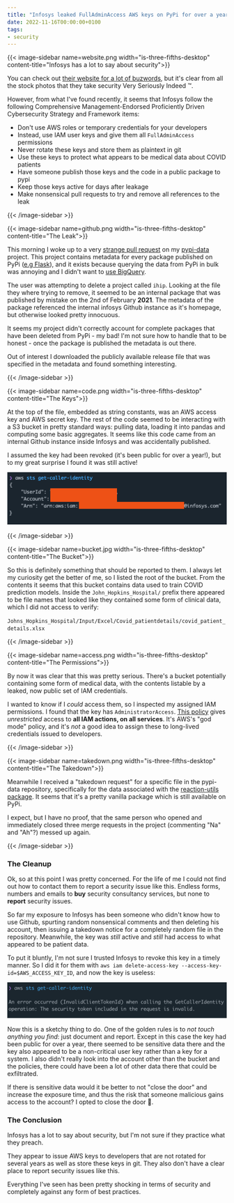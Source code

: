 ```yaml
---
title: "Infosys leaked FullAdminAccess AWS keys on PyPi for over a year"
date: 2022-11-16T00:00:00+0100
tags:
- security
---
```


{{< image-sidebar name=website.png width="is-three-fifths-desktop" content-title="Infosys has a lot to say about security">}}

You can check out [their website for a lot of buzwords](https://www.infosys.com/services/cyber-security.html), but it's 
clear from all the stock photos that they take security Very Seriously Indeed ™️. 

However, from what I've found recently, it seems that Infosys follow the following Comprehensive Management-Endorsed 
Proficiently Driven Cybersecurity Strategy and Framework items:

- Don't use AWS roles or temporary credentials for your developers
- Instead, use IAM user keys and give them all `FullAdminAccess` permissions
- Never rotate these keys and store them as plaintext in git
- Use these keys to protect what appears to be medical data about COVID patients
- Have someone publish those keys and the code in a public package to pypi
- Keep those keys active for days after leakage
- Make nonsensical pull requests to try and remove all references to the leak

{{< /image-sidebar >}}

{{< image-sidebar name=github.png width="is-three-fifths-desktop" content-title="The Leak">}}

This morning I woke up to a very [strange pull request](https://github.com/orf/pypi-data/pull/2) on my [pypi-data](https://github.com/orf/pypi-data) project. 
This project contains metadata for every package published on PyPi ([e.g Flask](https://github.com/orf/pypi-data/blob/main/release_data/f/l/flask.json)), 
and it exists because querying the data from PyPi in bulk was annoying and I didn't want to [use BigQuery](https://warehouse.pypa.io/api-reference/bigquery-datasets.html). 

The user was attempting to delete a project called `ihip`. Looking at the file they where trying to remove, it seemed 
to be an internal package that was published by mistake on the 2nd of February **2021**. The metadata of the package 
referenced the internal infosys Github instance as it's homepage, but otherwise looked pretty innocuous.

It seems my project didn't correctly account for complete packages that have been deleted from PyPi - my bad! I'm not 
sure how to handle that to be honest - once the package is published the metadata is out there. 

Out of interest I downloaded the publicly available release file that was specified in the metadata and found 
something interesting.

{{< /image-sidebar >}}

{{< image-sidebar name=code.png width="is-three-fifths-desktop" content-title="The Keys">}}

At the top of the file, embedded as string constants, was an AWS access key and AWS secret key. The rest of the code 
seemed to be interacting with a S3 bucket in pretty standard ways: pulling data, loading it into pandas and computing 
some basic aggregates. It seems like this code came from an internal Github instance inside Infosys and was accidentally 
published.

I assumed the key had been revoked (it's been public for over a year!), but to my great surprise I found it was still 
active!

![](./sts.png)

{{< /image-sidebar >}}

{{< image-sidebar name=bucket.jpg width="is-three-fifths-desktop" content-title="The Bucket">}}

So this is definitely something that should be reported to them. I always let my curiosity get the better of me, so I 
listed the root of the bucket. From the contents it seems that this bucket contains data used to train COVID prediction 
models. Inside the `John_Hopkins_Hospital/` prefix there appeared to be file names that looked like they contained 
some form of clinical data, which I did not access to verify:

`Johns_Hopkins_Hospital/Input/Excel/Covid_patientdetails/covid_patient_details.xlsx`

{{< /image-sidebar >}}

{{< image-sidebar name=access.png width="is-three-fifths-desktop" content-title="The Permissions">}}

By now it was clear that this was pretty serious. There's a bucket potentially containing some form of medical data, 
with the contents listable by a leaked, now public set of IAM credentials.

I wanted to know if I *could* access them, so I inspected my assigned IAM permissions. I found that the key has 
`AdministratorAccess`. [This policy](https://github.com/SummitRoute/aws_managed_policies/blob/master/policies/AdministratorAccess) 
gives _unrestricted_ access to **all IAM actions, on all services**. It's AWS's "god mode" policy, and it's *not* a good 
idea to assign these to long-lived credentials issued to developers.

{{< /image-sidebar >}}

{{< image-sidebar name=takedown.png width="is-three-fifths-desktop" content-title="The Takedown">}}

Meanwhile I received a "takedown request" for a specific file in the pypi-data repository, specifically for the data 
associated with the [reaction-utils package](https://pypi.org/project/reaction-utils/). It seems that it's a pretty 
vanilla package which is still available on PyPi.

I expect, but I have no proof, that the same person who opened and immediately closed three merge requests in the 
project (commenting "Na" and "Ah"?) messed up again.

{{< /image-sidebar >}}

### The Cleanup

Ok, so at this point I was pretty concerned. For the life of me I could not find out how to contact them to report a 
security issue like this. Endless forms, numbers and emails to **buy** security consultancy services, but none to **report** 
security issues.

So far my exposure to Infosys has been someone who didn't know how to use Github, spurting random nonsensical comments 
and then deleting his account, then issuing a takedown notice for a completely random file in the repository. Meanwhile, 
the key was *still* active and *still* had access to what appeared to be patient data.

To put it bluntly, I'm not sure I trusted Infosys to revoke this key in a timely manner. So I did it for them with 
`aws iam delete-access-key --access-key-id=$AWS_ACCESS_KEY_ID`, and now the key is useless:

![](./cleanup.png)

Now this is a sketchy thing to do. One of the golden rules is to *not touch anything you find*: just document and report. 
Except in this case the key had been public for over a year, there seemed to be sensitive data there and the key also 
appeared to be a non-critical user key rather than a key for a system. I also didn't really look into the account other 
than the bucket and the policies, there could have been a lot of other data there that could be exfiltrated.

If there is sensitive data would it be better to not "close the door" and increase the exposure time, and thus the 
risk that someone malicious gains access to the account? I opted to close the door 🤷.

### The Conclusion

Infosys has a lot to say about security, but I'm not sure if they practice what they preach.

They appear to issue AWS keys to developers that are not rotated for several years as well as store these keys in git. 
They also don't have a clear place to report security issues like this. 

Everything I've seen has been pretty shocking in terms of security and completely against any form of best practices.
